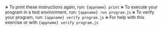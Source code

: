  __»__ To print these instructions again, run: `{appname} print`
 __»__ To execute your program in a test environment, run: `{appname} run program.js`
 __»__ To verify your program, run: `{appname} verify program.js`
 __»__ For help with this exercise or with `{appname} verify program.js`
